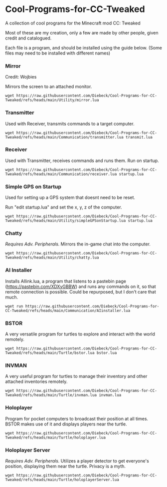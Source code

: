# Cool-Programs-for-CC-Tweaked
A collection of cool programs for the Minecraft mod CC: Tweaked

Most of these are my creation, only a few are made by other people, given credit and catalogued.

Each file is a program, and should be installed using the guide below. (Some files may need to be installed with different names)

### Mirror
Credit: Wojbies

Mirrors the screen to an attached monitor.
```
wget https://raw.githubusercontent.com/Diebeck/Cool-Programs-for-CC-Tweaked/refs/heads/main/Utility/mirror.lua
```

### Transmitter
Used with Receiver, transmits commands to a target computer.
```
wget https://raw.githubusercontent.com/Diebeck/Cool-Programs-for-CC-Tweaked/refs/heads/main/Communication/transmitter.lua transmit.lua
```

### Receiver
Used with Transmitter, receives commands and runs them. Run on startup.
```
wget https://raw.githubusercontent.com/Diebeck/Cool-Programs-for-CC-Tweaked/refs/heads/main/Communication/receiver.lua startup.lua
```

### Simple GPS on Startup
Used for setting up a GPS system that doesnt need to be reset.

Run "edit startup.lua" and set the x, y, z of the computer.
```
wget https://raw.githubusercontent.com/Diebeck/Cool-Programs-for-CC-Tweaked/refs/heads/main/Utility/simpleGPSonStartup.lua startup.lua
```

### Chatty
*Requires Adv. Peripherals.* Mirrors the in-game chat into the computer.
```
wget https://raw.githubusercontent.com/Diebeck/Cool-Programs-for-CC-Tweaked/refs/heads/main/Utility/chatty.lua
```

### AI Installer
Installs AIlink.lua, a program that listens to a pastebin page (https://pastebin.com/XDXyGBBW) and runs any commands on it, so that remote connection is possible. Could be repurposed, but I don't care that much.
```
wget run https://raw.githubusercontent.com/Diebeck/Cool-Programs-for-CC-Tweaked/refs/heads/main/Communication/AIinstaller.lua
```

### BSTOR
A very versatile program for turtles to explore and interact with the world remotely.
```
wget https://raw.githubusercontent.com/Diebeck/Cool-Programs-for-CC-Tweaked/refs/heads/main/Turtle/bstor.lua bstor.lua
```

### INVMAN
A very useful program for turtles to manage their inventory and other attached inventories remotely.
```
wget https://raw.githubusercontent.com/Diebeck/Cool-Programs-for-CC-Tweaked/refs/heads/main/Turtle/invman.lua invman.lua
```

### Holoplayer
Program for pocket computers to broadcast their position at all times. BSTOR makes use of it and displays players near the turtle.
```
wget https://raw.githubusercontent.com/Diebeck/Cool-Programs-for-CC-Tweaked/refs/heads/main/Turtle/holoplayer.lua
```

### Holoplayer Server
*Requires Adv. Peripherals.* Utilizes a player detector to get everyone's position, displaying them near the turtle. Privacy is a myth.
```
wget https://raw.githubusercontent.com/Diebeck/Cool-Programs-for-CC-Tweaked/refs/heads/main/Turtle/holoplayerServer.lua
```
